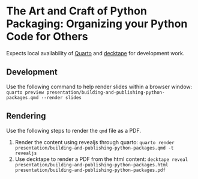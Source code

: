 # The Art and Craft of Python Packaging: Organizing your Python Code for Others

Expects local availability of [Quarto](https://quarto.org/docs/) and [decktape](https://github.com/astefanutti/decktape) for development work.

## Development

Use the following command to help render slides within a browser window:
`quarto preview presentation/building-and-publishing-python-packages.qmd --render slides`

## Rendering

Use the following steps to render the `qmd` file as a PDF.

1. Render the content using revealjs through quarto: `quarto render presentation/building-and-publishing-python-packages.qmd -t revealjs`
2. Use decktape to render a PDF from the html content: `decktape reveal presentation/building-and-publishing-python-packages.html presentation/building-and-publishing-python-packages.pdf`
